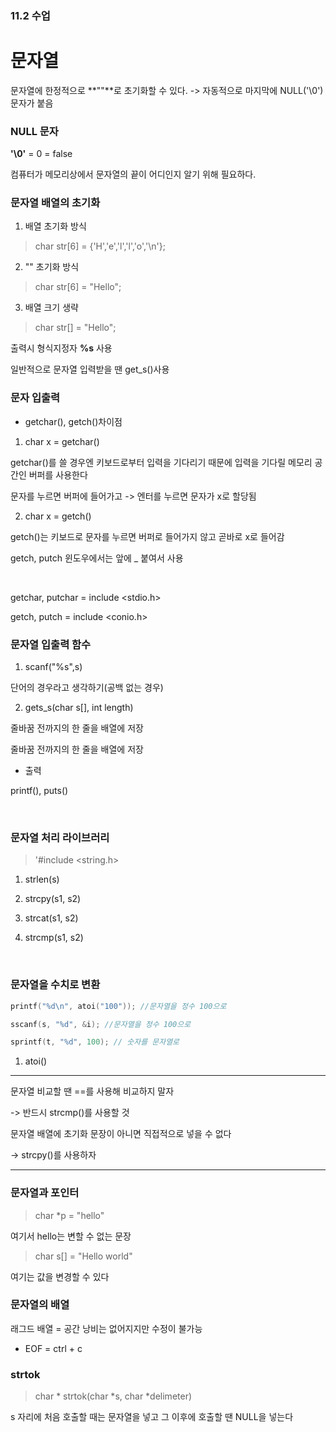 ### 11.2 수업

# 문자열

문자열에 한정적으로 **""**로 초기화할 수 있다. -> 자동적으로 마지막에 NULL('\0') 문자가 붙음

### NULL 문자 

**'\0'** = 0 = false

컴퓨터가 메모리상에서 문자열의 끝이 어디인지 알기 위해 필요하다.

### 문자열 배열의 초기화

1. 배열 초기화 방식

> char str[6] = {'H','e','l','l','o','\n'};

2. "" 초기화 방식

> char str[6] = "Hello";

3. 배열 크기 생략

> char str[] = "Hello";


출력시 형식지정자 __%s__ 사용

일반적으로 문자열 입력받을 땐 get_s()사용 

### 문자 입출력

- getchar(), getch()차이점

1. char x = getchar()

getchar()를 쓸 경우엔 키보드로부터 입력을 기다리기 때문에 입력을 기다릴 메모리 공간인 버퍼를 사용한다

문자를 누르면 버퍼에 들어가고 -> 엔터를 누르면 문자가 x로 할당됨

2. char x = getch()

getch()는 키보드로 문자를 누르면 버퍼로 들어가지 않고 곧바로 x로 들어감

getch, putch 윈도우에서는 앞에 _ 붙여서 사용

<br>

getchar, putchar = include <stdio.h>

getch, putch = include <conio.h>


### 문자열 입출력 함수

1. scanf("%s",s)

단어의 경우라고 생각하기(공백 없는 경우)

2. gets_s(char s[], int length)

줄바꿈 전까지의 한 줄을 배열에 저장

줄바꿈 전까지의 한 줄을 배열에 저장

- 출력 

printf(), puts()

<br>

### 문자열 처리 라이브러리

> '#include <string.h>

1. strlen(s)

2. strcpy(s1, s2)

3. strcat(s1, s2)

4. strcmp(s1, s2)

<br>

### 문자열을 수치로 변환

~~~c
printf("%d\n", atoi("100")); //문자열을 정수 100으로

sscanf(s, "%d", &i); //문자열을 정수 100으로

sprintf(t, "%d", 100); // 숫자를 문자열로
~~~
1. atoi()
--- 

문자열 비교할 땐 ==를 사용해 비교하지 말자 

-> 반드시 strcmp()를 사용할 것

문자열 배열에 초기화 문장이 아니면 직접적으로 넣을 수 없다

-> strcpy()를 사용하자

---

### 문자열과 포인터

> char *p = "hello"
 
여기서 hello는 변할 수 없는 문장

> char s[] = "Hello world"

여기는 값을 변경할 수 있다

### 문자열의 배열

래그드 배열 = 공간 낭비는 없어지지만 수정이 불가능

- EOF = ctrl + c 

### strtok

> char * strtok(char *s, char *delimeter)

s 자리에 처음 호출할 때는 문자열을 넣고 그 이후에 호출할 땐 NULL을 넣는다
